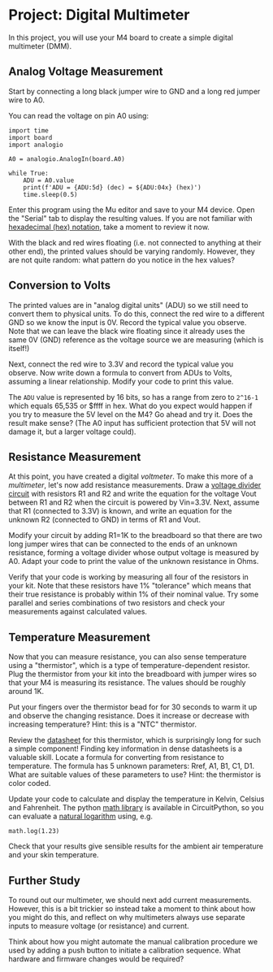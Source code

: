 # Project: Digital Multimeter

In this project, you will use your M4 board to create a simple digital multimeter (DMM).

## Analog Voltage Measurement

Start by connecting a long black jumper wire to GND and a long red jumper wire to A0.

You can read the voltage on pin A0 using:
```
import time
import board
import analogio

A0 = analogio.AnalogIn(board.A0)

while True:
    ADU = A0.value
    print(f'ADU = {ADU:5d} (dec) = ${ADU:04x} (hex)')
    time.sleep(0.5)
```
Enter this program using the Mu editor and save to your M4 device. Open the "Serial" tab to display the resulting values.  If you are not familiar with [hexadecimal (hex) notation](https://www.youtube.com/watch?v=4EJay-6Bioo), take a moment to review it now.

With the black and red wires floating (i.e. not connected to anything at their other end), the printed values should be varying randomly.  However, they are not quite random: what pattern do you notice in the hex values?

## Conversion to Volts

The printed values are in "analog digital units" (ADU) so we still need to convert them to physical units.
To do this, connect the red wire to a different GND so we know the input is 0V.  Record the typical value you observe.  Note that we can leave the black wire floating since it already uses the same 0V (GND) reference as
the voltage source we are measuring (which is itself!)

Next, connect the red wire to 3.3V and record the typical value you observe.  Now write down a formula to
convert from ADUs to Volts, assuming a linear relationship.  Modify your code to print this value.

The `ADU` value is represented by 16 bits, so has a range from zero to `2^16-1` which equals 65,535 or $ffff in hex.  What do you expect would happen if you try to measure the 5V level on the M4?  Go ahead and try it.  Does
the result make sense?  (The A0 input has sufficient protection that 5V will not damage it, but a larger voltage could).

## Resistance Measurement

At this point, you have created a digital *voltmeter*.  To make this more of a *multimeter*, let's now add
resistance measurements.  Draw a [voltage divider circuit](https://learn.sparkfun.com/tutorials/voltage-dividers) with resistors R1 and R2 and write the equation for the voltage Vout between R1 and R2 when the circuit is powered by Vin=3.3V.  Next, assume that R1 (connected to 3.3V) is known, and write an equation for the unknown R2 (connected to GND) in terms of R1 and Vout.

Modify your circuit by adding R1=1K to the breadboard so that there are two long jumper wires that can be connected to the ends of an unknown resistance, forming a voltage divider whose output voltage is measured by A0. Adapt your code to print the value of the unknown resistance in Ohms.

Verify that your code is working by measuring all four of the resistors in your kit. Note that these resistors
have 1% "tolerance" which means that their true resistance is probably within 1% of their nominal value. Try some
parallel and series combinations of two resistors and check your measurements against calculated values.

## Temperature Measurement

Now that you can measure resistance, you can also sense temperature using a "thermistor", which is a type of temperature-dependent resistor.  Plug the thermistor from your kit into the breadboard with jumper wires so that
your M4 is measuring its resistance.  The values should be roughly around 1K.

Put your fingers over the thermistor bead for for 30 seconds to warm it up and observe the changing resistance. Does it increase or decrease with increasing temperature?  Hint: this is a "NTC" thermistor.

Review the [datasheet](https://github.com/dkirkby/E4S/raw/main/datasheets/thermistor.pdf) for this thermistor, which is surprisingly long for such a simple component!  Finding key information in dense datasheets is a valuable skill.  Locate a formula for converting from resistance to temperature.  The formula has 5 unknown parameters: Rref, A1, B1, C1, D1.  What are suitable values of these parameters to use?  Hint: the thermistor
is color coded.

Update your code to calculate and display the temperature in Kelvin, Celsius and Fahrenheit.  The python
[math library](https://docs.python.org/3/library/math.html) is available in CircuitPython, so you can evaluate a [natural logarithm](https://docs.python.org/3/library/math.html#power-and-logarithmic-functions) using, e.g.
```
math.log(1.23)
```
Check that your results give sensible results for the ambient air temperature and your skin temperature.

## Further Study

To round out our multimeter, we should next add current measurements.  However, this is a bit trickier so
instead take a moment to think about how you might do this, and reflect on why multimeters always use
separate inputs to measure voltage (or resistance) and current.

Think about how you might automate the manual calibration procedure we used by adding a push button to initiate a calibration sequence.  What hardware and firmware changes would be required?